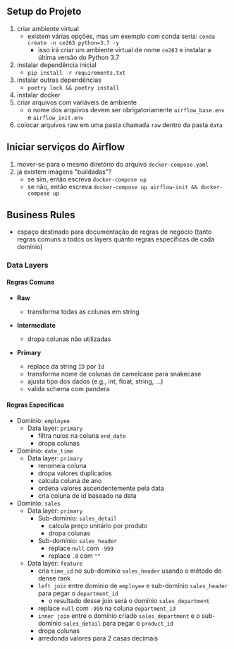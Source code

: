 ## Setup do Projeto
1. criar ambiente virtual
   - existem várias opções, mas um exemplo com conda seria: `conda create -n ce263 python=3.7 -y`
     - isso irá criar um ambiente virtual de nome `ce263` e instalar a última versão do Python 3.7
2. instalar dependência inicial
   - `pip install -r requirements.txt`
3. instalar outras dependências
   - `poetry lock && poetry install`
4. instalar docker
5. criar arquivos com variáveis de ambiente
   - o nome dos arquivos devem ser obrigatoriamente `airflow_base.env` e `airflow_init.env`
6. colocar arquivos raw em uma pasta chamada `raw` dentro da pasta `data`

## Iniciar serviços do Airflow
1. mover-se para o mesmo diretório do arquivo `docker-compose.yaml`
2. já existem imagens "buildadas"?
   - se sim, então escreva `docker-compose up`
   - se não, então escreva `docker-compose up airflow-init && docker-compose up`

## Business Rules
- espaço destinado para documentação de regras de negócio (tanto regras comuns a todos os layers quanto regras específicas de cada domínio)

### Data Layers
#### Regras Comuns
- **Raw**
  - transforma todas as colunas em string

- **Intermediate**
  - dropa colunas não utilizadas

- **Primary**
  - replace da string `ID` por `Id`
  - transforma nome de colunas de camelcase para snakecase
  - ajusta tipo dos dados (e.g., int, float, string, ...)
  - valida schema com pandera

#### Regras Específicas
- Domínio: `employee`
  - Data layer: `primary`
    - filtra nulos na coluna `end_date`
    - dropa colunas
- Domínio: `date_time`
  - Data layer: `primary`
    - renomeia coluna
    - dropa valores duplicados
    - calcula coluna de ano
    - ordena valores ascendentemente pela data
    - cria coluna de id baseado na data
- Domínio: `sales`
  - Data layer: `primary`
    - Sub-domínio: `sales_detail`
      - calcula preço unitário por produto
      - dropa colunas
    - Sub-domínio: `sales_header`
      - replace `null` com `-999`
      - replace `.0` com `""`
  - Data layer: `feature`
    - cria `time_id` no sub-domínio `sales_header` usando o método de dense rank
    - `left join` entre domínio de `employee` e sub-domínio `sales_header` para pegar o `department_id`
      - o resultado desse join será o domínio `sales_department`
    - replace `null` com `-999` na coluna `department_id`
    - `inner join` entre o domínio criado `sales_department` e o sub-domínio `sales_detail` para pegar o `product_id`
    - dropa colunas
    - arredonda valores para 2 casas decimais